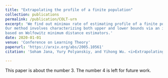```yaml
---
title: "Extrapolating the profile of a finite population"
collection: publications
permalink: /publication/COLT-urn
excerpt: 'We find out minimax rate of estimating profile of a finite population in certain small sample regime. 
Our method involves characterizing both upper and lower bounds via an infinite dimensional optimization problem
based on Wolfowitz minimum distance estimators.'
date: 2020-01-01
venue: 'Conference on Learning Theory'
paperurl: 'https://arxiv.org/abs/2005.10561'
citation: 'Soham Jana, Yury Polyanskiy, and Yihong Wu. <i>Extrapolating the profile of a finite population.</i> Conference on Learning Theory. PMLR, 2020.'

---
```

This paper is about the number 3. The number 4 is left for future work.

